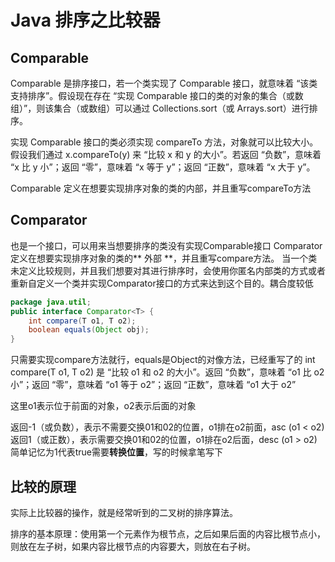 # Java 排序之比较器
## Comparable
Comparable 是排序接口，若一个类实现了 Comparable 接口，就意味着 “该类支持排序”。假设现在存在 “实现 Comparable 接口的类的对象的集合（或数组）”，则该集合（或数组）可以通过 Collections.sort（或 Arrays.sort）进行排序。

实现 Comparable 接口的类必须实现 compareTo 方法，对象就可以比较大小。假设我们通过 x.compareTo(y) 来 “比较 x 和 y 的大小”。若返回 “负数”，意味着 “x 比 y 小”；返回 “零”，意味着 “x 等于 y”；返回 “正数”，意味着 “x 大于 y”。

Comparable 定义在想要实现排序对象的类的内部，并且重写compareTo方法

## Comparator
也是一个接口，可以用来当想要排序的类没有实现Comparable接口
Comparator 定义在想要实现排序对象的类的** 外部 **，并且重写compare方法。
当一个类未定义比较规则，并且我们想要对其进行排序时，会使用你匿名内部类的方式或者重新自定义一个类并实现Comparator接口的方式来达到这个目的。耦合度较低

```Java
package java.util;
public interface Comparator<T> {
    int compare(T o1, T o2);
    boolean equals(Object obj);
}
```
只需要实现compare方法就行，equals是Object的对像方法，已经重写了的
int compare(T o1, T o2) 是 “比较 o1 和 o2 的大小”。返回 “负数”，意味着 “o1 比 o2 小”；返回 “零”，意味着 “o1 等于 o2”；返回 “正数”，意味着 “o1 大于 o2”

这里o1表示位于前面的对象，o2表示后面的对象

返回-1（或负数），表示不需要交换01和02的位置，o1排在o2前面，asc (o1 < o2)
返回1（或正数），表示需要交换01和02的位置，o1排在o2后面，desc   (o1 > o2)
简单记忆为1代表true需要**转换位置**，写的时候拿笔写下

## 比较的原理
实际上比较器的操作，就是经常听到的二叉树的排序算法。

排序的基本原理：使用第一个元素作为根节点，之后如果后面的内容比根节点小，则放在左子树，如果内容比根节点的内容要大，则放在右子树。